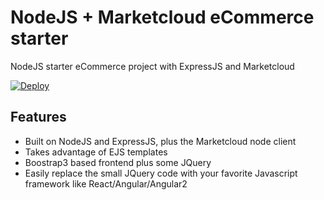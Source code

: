 # NodeJS + Marketcloud eCommerce starter
NodeJS starter eCommerce project with ExpressJS and Marketcloud


[![Deploy](https://www.herokucdn.com/deploy/button.svg)](https://heroku.com/deploy?template=https://github.com/Marketcloud/node-marketcloud-starter)

## Features
* Built on NodeJS and ExpressJS, plus the Marketcloud node client
* Takes advantage of EJS templates
* Boostrap3 based frontend plus some JQuery
* Easily replace the small JQuery code with your favorite Javascript framework like React/Angular/Angular2
